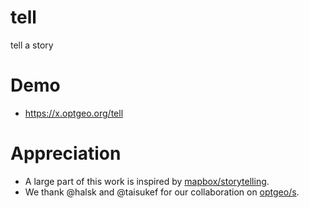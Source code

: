 # tell
tell a story

# Demo
- https://x.optgeo.org/tell

# Appreciation
- A large part of this work is inspired by [mapbox/storytelling](https://github.com/mapbox/storytelling).
- We thank @halsk and @taisukef for our collaboration on [optgeo/s](https://github.com/optgeo/s).

